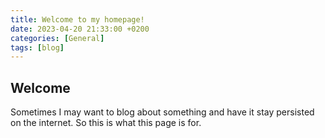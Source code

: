 ```yaml
---
title: Welcome to my homepage!
date: 2023-04-20 21:33:00 +0200
categories: [General]
tags: [blog]
---
```

## Welcome

Sometimes I may want to blog about something and have it stay persisted on the internet. So this is what this page is for.
